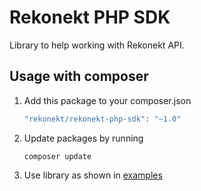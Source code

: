 # Rekonekt PHP SDK

Library to help working with Rekonekt API.

Usage with composer
----

1. Add this package to your composer.json

    ```php
    "rekonekt/rekonekt-php-sdk": "~1.0"
    ```

2. Update packages by running

    ```
    composer update
    ```

3. Use library as shown in [examples]

[examples]: /examples/index.php
